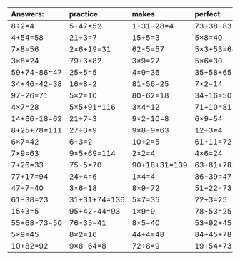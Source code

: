 | Answers: | practice | makes | perfect | ! |
| :--- | :--- | :--- | :--- | :--- |
| 8÷2=4 | 5+47=52 | 1+31-28=4 | 73+38-83=28 | 4×4=16 | 
| 4+54=58 | 21÷3=7 | 15÷5=3 | 5×8=40 | 5×3=15 | 
| 7×8=56 | 2×6+19=31 | 62-5=57 | 5×3+53=68 | 49÷7=7 | 
| 3×8=24 | 79+3=82 | 3×9=27 | 5×6=30 | 62-1=61 | 
| 59+74-86=47 | 25÷5=5 | 4×9=36 | 35+58+65=158 | 5×3+86=101 | 
| 34+46-42=38 | 16÷8=2 | 81-56=25 | 7×2=14 | 67+96-19=144 | 
| 97-26=71 | 5×2=10 | 80-62=18 | 34+16=50 | 99-81=18 | 
| 4×7=28 | 5×5+91=116 | 3×4=12 | 71+10=81 | 3×3=9 | 
| 14+66-18=62 | 21÷7=3 | 9×2-10=8 | 6×9=54 | 93+50+87=230 | 
| 8+25+78=111 | 27÷3=9 | 9×8-9=63 | 12÷3=4 | 7×9-41=22 | 
| 6×7=42 | 6÷3=2 | 10÷2=5 | 61+11=72 | 73-57=16 | 
| 7×9=63 | 9×5+69=114 | 2×2=4 | 4×6=24 | 72÷9=8 | 
| 7+26=33 | 75-5=70 | 90+18+31=139 | 63+81+78=222 | 20+66=86 | 
| 77+17=94 | 24÷4=6 | 1×4=4 | 86-39=47 | 49-23=26 | 
| 47-7=40 | 3×6=18 | 8×9=72 | 51+22=73 | 9×4=36 | 
| 61-38=23 | 31+31+74=136 | 5×7=35 | 22+3=25 | 8+80=88 | 
| 15÷3=5 | 95+42-44=93 | 1×9=9 | 78-53=25 | 10÷5=2 | 
| 55+68-73=50 | 76-35=41 | 8×5=40 | 53+92+45=190 | 9÷3=3 | 
| 5×9=45 | 8×2=16 | 44+4=48 | 84+45+78=207 | 81+14+53=148 | 
| 10+82=92 | 9×8-64=8 | 72÷8=9 | 19+54=73 | 19-13=6 | 
